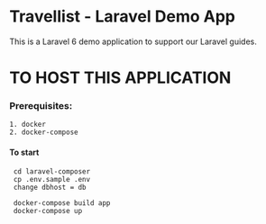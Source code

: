 # Travellist - Laravel Demo App

This is a Laravel 6 demo application to support our Laravel guides.

# TO HOST THIS APPLICATION

### Prerequisites:
    1. docker 
    2. docker-compose
#### To start 
     
     cd laravel-composer
     cp .env.sample .env
     change dbhost = db 
     
     docker-compose build app
     docker-compose up 
